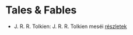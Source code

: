 # Tales & Fables

- J. R. R. Tolkien: J. R. R. Tolkien meséi [részletek](../_details/J.%20R.%20R.%20Tolkien.md#id_62)